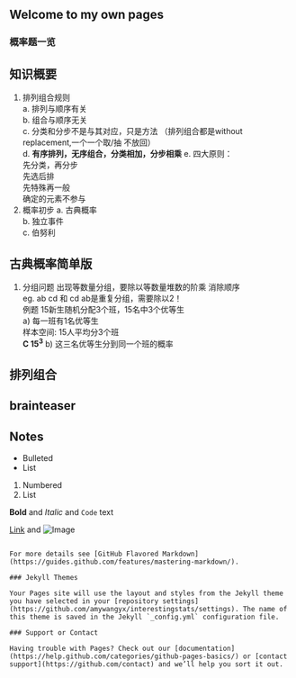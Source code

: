 ## Welcome to my own pages

### 概率题一览

## 知识概要
1. 排列组合规则  
      a. 排列与顺序有关  
      b. 组合与顺序无关  
      c. 分类和分步不是与其对应，只是方法 （排列组合都是without replacement,一个一个取/抽 不放回）  
      d. **有序排列，无序组合，分类相加，分步相乘**
   e. 四大原则：  
      先分类，再分步  
      先选后排  
      先特殊再一般  
      确定的元素不参与  
2. 概率初步
      a. 古典概率  
      b. 独立事件  
      c. 伯努利  
      
   
## 古典概率简单版
1. 分组问题
出现等数量分组，要除以等数量堆数的阶乘 消除顺序  
eg. ab cd 和 cd ab是重复分组，需要除以2！  
例题 15新生随机分配3个班，15名中3个优等生  
a) 每一班有1名优等生  
      样本空间: 15人平均分3个班  
      **C 15<sup>3</sup>**
b) 这三名优等生分到同一个班的概率

## 排列组合
## brainteaser
## Notes

- Bulleted
- List

1. Numbered
2. List

**Bold** and _Italic_ and `Code` text

[Link](url) and ![Image](src)
```

For more details see [GitHub Flavored Markdown](https://guides.github.com/features/mastering-markdown/).

### Jekyll Themes

Your Pages site will use the layout and styles from the Jekyll theme you have selected in your [repository settings](https://github.com/amywangyx/interestingstats/settings). The name of this theme is saved in the Jekyll `_config.yml` configuration file.

### Support or Contact

Having trouble with Pages? Check out our [documentation](https://help.github.com/categories/github-pages-basics/) or [contact support](https://github.com/contact) and we’ll help you sort it out.
